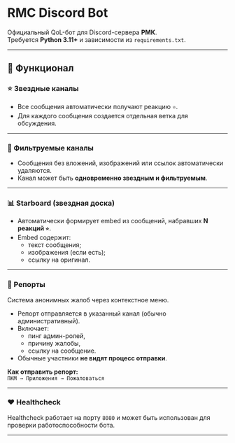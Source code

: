 # RMC Discord Bot

Официальный QoL-бот для Discord-сервера **РМК**.  
Требуется **Python 3.11+** и зависимости из `requirements.txt`.

---

## 📌 Функционал

### ⭐ Звездные каналы
- Все сообщения автоматически получают реакцию `⭐`.
- Для каждого сообщения создается отдельная ветка для обсуждения.

---

### 🔎 Фильтруемые каналы
- Сообщения без вложений, изображений или ссылок автоматически удаляются.
- Канал может быть **одновременно звездным и фильтруемым**.

---

### 📊 Starboard (звездная доска)
- Автоматически формирует embed из сообщений, набравших **N реакций `⭐`**.
- Embed содержит:
  - текст сообщения;
  - изображения (если есть);
  - ссылку на оригинал.

---

### 🚨 Репорты
Система анонимных жалоб через контекстное меню.  
- Репорт отправляется в указанный канал (обычно административный).  
- Включает:
  - пинг админ-ролей,
  - причину жалобы,
  - ссылку на сообщение.  
- Обычные участники **не видят процесс отправки**.  

**Как отправить репорт:**  
`ПКМ → Приложения → Пожаловаться`

---

### ❤️ Healthcheck
Healthcheck работает на порту `8080` и может быть использован для проверки работоспособности бота. 

---